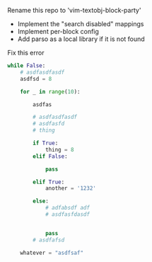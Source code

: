 Rename this repo to 'vim-textobj-block-party'

- Implement the "search disabled" mappings
- Implement per-block config
- Add parso as a local library if it is not found

Fix this error


```python
while False:
    # asdfasdfasdf
    asdfsd = 8

    for _ in range(10):

        asdfas

        # asdfasdfasdf
        # asdfasfd
        # thing

        if True:
            thing = 8
        elif False:

            pass

        elif True:
            another = '1232'

        else:
            # adfabsdf adf
            # asdfasfdasdf


            pass
        # asdfafsd

    whatever = "asdfsaf"
```
